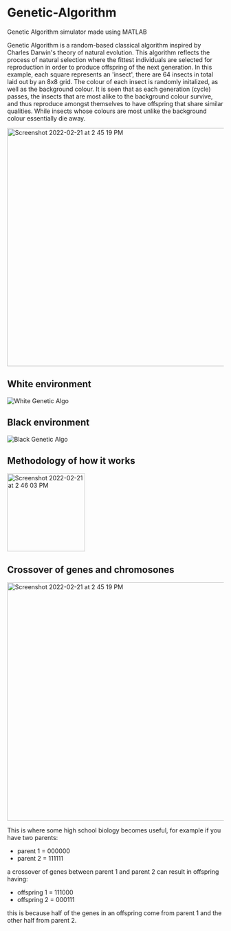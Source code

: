 # Genetic-Algorithm
Genetic Algorithm simulator made using MATLAB 

Genetic Algorithm is a random-based classical algorithm inspired by Charles Darwin's theory of natural evolution. This algorithm reflects the process of natural selection where the fittest individuals are selected for reproduction in order to produce offspring of the next generation. In this example, each square represents an 'insect', there are 64 insects in total laid out by an 8x8 grid. The colour of each insect is randomly initalized, as well as the background colour. It is seen that as each generation (cycle) passes, the insects that are most alike to the background colour survive, and thus reproduce amongst themselves to have offspring that share similar qualities. While insects whose colours are most unlike the background colour essentially die away.


<img width="553" alt="Screenshot 2022-02-21 at 2 45 19 PM" src="https://user-images.githubusercontent.com/71420919/154977432-1f8c1697-d1bc-46cf-bba9-396a8014063e.png">


## White environment
![White Genetic Algo](https://user-images.githubusercontent.com/71420919/154976657-88fad420-fcdc-481c-8192-a3f602aed81e.gif)

## Black environment
![Black Genetic Algo](https://user-images.githubusercontent.com/71420919/154976672-f86eaaa1-7874-4a8d-95e7-379b98805723.gif)

## Methodology of how it works
<img width="181" alt="Screenshot 2022-02-21 at 2 46 03 PM" src="https://user-images.githubusercontent.com/71420919/154977555-9cd35a82-b9ab-43b1-ab9d-faffb362120e.png">

## Crossover of genes and chromosones
<img width="553" alt="Screenshot 2022-02-21 at 2 45 19 PM" src="https://user-images.githubusercontent.com/71420919/154977432-1f8c1697-d1bc-46cf-bba9-396a8014063e.png">

This is where some high school biology becomes useful, for example if you have two parents:
* parent 1 = 000000
* parent 2 = 111111

a crossover of genes between parent 1 and parent 2 can result in offspring having:
* offspring 1 = 111000
* offspring 2 = 000111

this is because half of the genes in an offspring come from parent 1 and the other half from parent 2.
